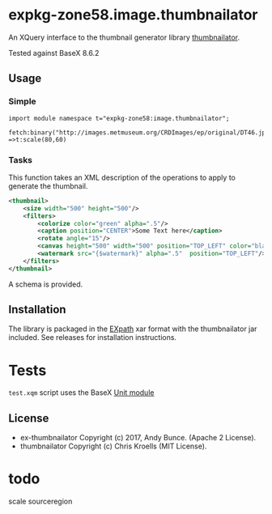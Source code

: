 # expkg-zone58.image.thumbnailator
An XQuery interface to the thumbnail generator library
[thumbnailator](https://github.com/coobird/thumbnailator). 

Tested against BaseX 8.6.2


## Usage

### Simple

```xquery
import module namespace t="expkg-zone58:image.thumbnailator";

fetch:binary("http://images.metmuseum.org/CRDImages/ep/original/DT46.jpg")
=>t:scale(80,60)

```

### Tasks
This function takes an XML description of the operations to apply to generate the thumbnail.

```xml
<thumbnail>
    <size width="500" height="500"/>
    <filters>             
        <colorize color="green" alpha=".5"/>      
        <caption position="CENTER">Some Text here</caption>
        <rotate angle="15"/>
        <canvas height="500" width="500" position="TOP_LEFT" color="black"/> 
        <watermark src="{$watermark}" alpha=".5"  position="TOP_LEFT"/>  
    </filters>         
</thumbnail>
```
A schema is provided.

## Installation
The library is packaged in the [EXpath](http://expath.org/spec/pkg) xar format with 
the thumbnailator jar included. See releases for installation instructions.

# Tests
`test.xqm` script uses the BaseX [Unit module](http://docs.basex.org/wiki/Unit_Module)

## License

* ex-thumbnailator Copyright (c) 2017, Andy Bunce. (Apache 2 License). 
* thumbnailator Copyright (c) Chris Kroells (MIT License).

# todo

scale sourceregion 